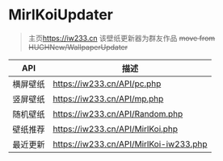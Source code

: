 # MirlKoiUpdater


> 主页<https://iw233.cn>
> 该壁纸更新器为群友作品 ~~move from HUGHNew/WallpaperUpdater~~

| API      | 描述                                   |
| -------- | -------------------------------------- |
| 横屏壁纸 | https://iw233.cn/API/pc.php            |
| 竖屏壁纸 | https://iw233.cn/API/mp.php            |
| 随机壁纸 | https://iw233.cn/API/Random.php        |
| 壁纸推荐 | https://iw233.cn/API/MirlKoi.php       |
| 最近更新 | https://iw233.cn/API/MirlKoi-iw233.php |
